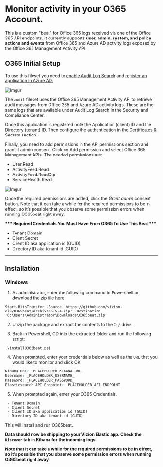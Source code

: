 # Monitor activity in your O365 Account.

This is a custom "beat" for Office 365 logs received via one of the Office 365 API endpoints. It currently supports <b>user, admin, system, and policy actions and events</b> from Office 365 and Azure AD activity logs exposed by the Office 365 Management Activity API.

## O365 Initial Setup

To use this fileset you need to [enable Audit Log Search](https://docs.microsoft.com/en-us/microsoft-365/compliance/turn-audit-log-search-on-or-off?view=o365-worldwide#turn-on-audit-log-search)  and [register an application in Azure AD.](https://docs.microsoft.com/en-us/office/office-365-management-api/get-started-with-office-365-management-apis#register-your-application-in-azure-ad)

![Imgur](https://imgur.com/cPOrFq2.png)

The ```audit``` fileset uses the Office 365 Management Activity API to retrieve audit messages from Office 365 and Azure AD activity logs. These are the same logs that are available under Audit Log Search in the Security and Compliance Center.


Once this application is registered note the Application (client) ID and the Directory (tenant) ID. Then configure the authentication in the Certificates & Secrets section.

Finally, you need to add permissions in the API permissions section and grant it admin consent. Click on Add permission and select Office 365 Management APIs. The needed permissions are:

- User.Read
- ActivityFeed.Read
- ActivityFeed.ReadDlp
- ServiceHealth.Read

![Imgur](https://imgur.com/qjOaUpL.png)

Once the required permissions are added, click the <i>Grant admin</i> consent button. Note that it can take a while for the required permissions to be in effect, so it’s possible that you observe some permission errors when running O365beat right away.

<b>*** Required Credentials You Must Have From O365 To Use This Beat ***</b>

 - Tenant Domain
 - Client Secret
 - Client ID aka application id (GUID)
 - Directory ID aka tenant id (GUID)
 
<hr>
 
## Installation
 
### Windows
 
1) As administrator, enter the following command in Powershell or download the zip file [here](https://github.com/vizion-elk/O365beat/archive/6.5.4.zip).

```
Start-BitsTransfer -Source 'https://github.com/vizion-elk/O365beat/archive/6.5.4.zip' -Destination 'C:\Users\Administrator\Downloads\O365beat.zip'
```

2) Unzip the package and extract the contents to the `C:/` drive.

3) Back in Powershell, CD into the extracted folder and run the following script:

```
.\installO365beat.ps1
```

4) When prompted, enter your credentials below as well as the ```URL``` that you would like to monitor and click OK.

```css
Kibana URL: _PLACEHOLDER_KIBANA_URL_
Username: _PLACEHOLDER_USERNAME_
Password: _PLACEHOLDER_PASSWORD_
Elasticsearch API Endpoint: _PLACEHOLDER_API_ENDPOINT_
```

5) When prompted again, enter your O365 Credentials. 

```
 - Tenant Domain
 - Client Secret
 - Client ID aka application id (GUID)
 - Directory ID aka tenant id (GUID)
```

This will install and run O365beat.

**Data should now be shipping to your Vizion Elastic app. Check the ```Discover``` tab in Kibana for the incoming logs**

<b>Note that it can take a while for the required permissions to be in effect, so it’s possible that you observe some permission errors when running O365beat right away.</b>

